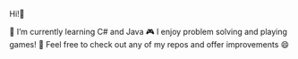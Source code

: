 Hi!🐰

🌱 I’m currently learning C# and Java
🎮 I enjoy problem solving and playing games!
💭 Feel free to check out any of my repos and offer improvements 😄
